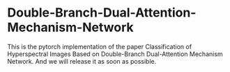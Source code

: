 # Double-Branch-Dual-Attention-Mechanism-Network
This is the pytorch implementation of the paper Classification of Hyperspectral Images Based on Double-Branch Dual-Attention Mechanism Network. And we will release it as soon as possible.
